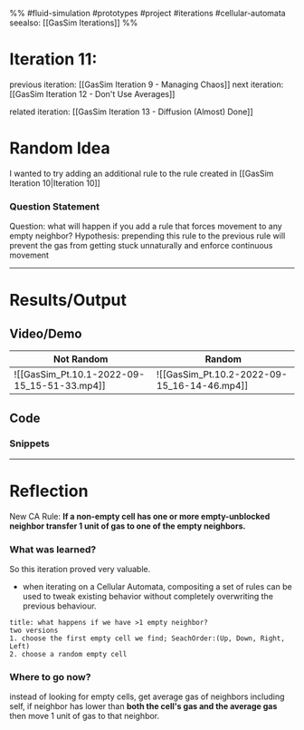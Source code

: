 %%
#fluid-simulation #prototypes #project #iterations #cellular-automata 
seealso: [[GasSim Iterations]]
%%
# Iteration 11: 
previous iteration: [[GasSim Iteration 9 - Managing Chaos]]
next iteration: [[GasSim Iteration 12 - Don't Use Averages]]

related iteration: [[GasSim Iteration 13 - Diffusion (Almost) Done]]
# Random Idea
I wanted to try adding an additional rule to the rule created in [[GasSim Iteration 10|Iteration 10]]

### Question Statement
Question: what will happen if you add a rule that forces movement to any empty neighbor?
Hypothesis: prepending this rule to the previous rule will prevent the gas from getting stuck unnaturally and enforce continuous movement

---
# Results/Output


## Video/Demo
| Not Random | Random |
| ---------- | ------ |
|![[GasSim_Pt.10.1-2022-09-15_15-51-33.mp4]] | ![[GasSim_Pt.10.2-2022-09-15_16-14-46.mp4]] |


## Code


### Snippets



---

# Reflection

New CA Rule:
**If a non-empty cell has one or more empty-unblocked neighbor transfer 1 unit of gas to one of the empty neighbors.**


### What was learned?
So this iteration proved very valuable.  
- when iterating on a Cellular Automata, compositing a set of rules can be used to tweak existing behavior without completely overwriting the previous behaviour.

```ad-note
title: what happens if we have >1 empty neighbor?
two versions
1. choose the first empty cell we find; SeachOrder:(Up, Down, Right, Left)
2. choose a random empty cell

```


### Where to go now?
instead of looking for empty cells, get average gas of neighbors including self, if neighbor has lower than **both the cell's gas and the average gas** then move 1 unit of gas to that neighbor.

